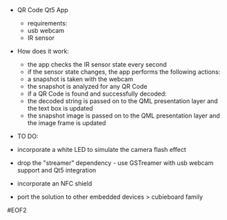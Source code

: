 - QR Code Qt5 App
	- requirements:
	- usb webcam
	- IR sensor

- How does it work:
	- the app checks the IR sensor state every second
	- if the sensor state changes, the app performs the following actions:
	- a snapshot is taken with the webcam
	- the snapshot is analyzed for any QR Code
	- if a QR Code is found and successfully decoded:
	- the decoded string is passed on to the QML presentation layer and the text box is updated
	- the snapshot image is passed on to the QML presentation layer and the image frame is updated

- TO DO:

- incorporate a white LED to simulate the camera flash effect
- drop the "streamer" dependency - use GSTreamer with usb webcam support and Qt5 integration
- incorporate an NFC shield
- port the solution to other embedded devices > cubieboard family


#EOF2
